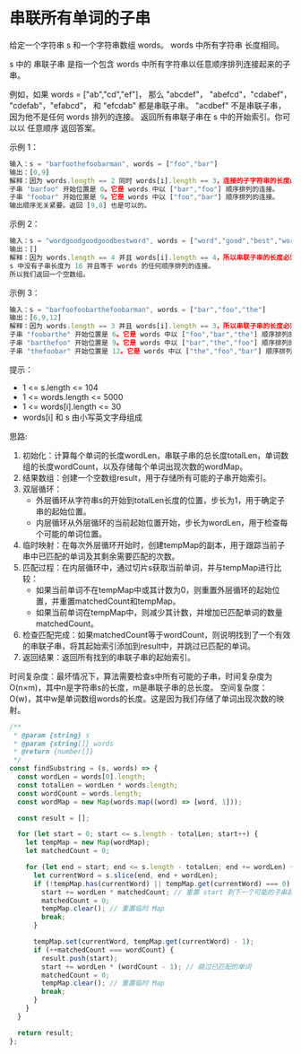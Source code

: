 # 串联所有单词的子串

给定一个字符串 s 和一个字符串数组 words。 words 中所有字符串 长度相同。

s 中的 串联子串 是指一个包含 words 中所有字符串以任意顺序排列连接起来的子串。

例如，如果 words = ["ab","cd","ef"]， 那么 "abcdef"， "abefcd"，"cdabef"， "cdefab"，"efabcd"， 和 "efcdab" 都是串联子串。 "acdbef" 不是串联子串，因为他不是任何 words 排列的连接。
返回所有串联子串在 s 中的开始索引。你可以以 任意顺序 返回答案。

示例 1：

```js
输入：s = "barfoothefoobarman", words = ["foo","bar"]
输出：[0,9]
解释：因为 words.length == 2 同时 words[i].length == 3，连接的子字符串的长度必须为 6。
子串 "barfoo" 开始位置是 0。它是 words 中以 ["bar","foo"] 顺序排列的连接。
子串 "foobar" 开始位置是 9。它是 words 中以 ["foo","bar"] 顺序排列的连接。
输出顺序无关紧要。返回 [9,0] 也是可以的。
```

示例 2：

```js
输入：s = "wordgoodgoodgoodbestword", words = ["word","good","best","word"]
输出：[]
解释：因为 words.length == 4 并且 words[i].length == 4，所以串联子串的长度必须为 16。
s 中没有子串长度为 16 并且等于 words 的任何顺序排列的连接。
所以我们返回一个空数组。
```

示例 3：

```js
输入：s = "barfoofoobarthefoobarman", words = ["bar","foo","the"]
输出：[6,9,12]
解释：因为 words.length == 3 并且 words[i].length == 3，所以串联子串的长度必须为 9。
子串 "foobarthe" 开始位置是 6。它是 words 中以 ["foo","bar","the"] 顺序排列的连接。
子串 "barthefoo" 开始位置是 9。它是 words 中以 ["bar","the","foo"] 顺序排列的连接。
子串 "thefoobar" 开始位置是 12。它是 words 中以 ["the","foo","bar"] 顺序排列的连接。
```

提示：

- 1 <= s.length <= 104
- 1 <= words.length <= 5000
- 1 <= words[i].length <= 30
- words[i] 和 s 由小写英文字母组成

思路:
1. 初始化：计算每个单词的长度wordLen，串联子串的总长度totalLen，单词数组的长度wordCount，以及存储每个单词出现次数的wordMap。
2. 结果数组：创建一个空数组result，用于存储所有可能的子串开始索引。
3. 双层循环：
    - 外层循环从字符串s的开始到totalLen长度的位置，步长为1，用于确定子串的起始位置。
    - 内层循环从外层循环的当前起始位置开始，步长为wordLen，用于检查每个可能的单词位置。
4. 临时映射：在每次外层循环开始时，创建tempMap的副本，用于跟踪当前子串中已匹配的单词及其剩余需要匹配的次数。
5. 匹配过程：在内层循环中，通过切片s获取当前单词，并与tempMap进行比较：
    - 如果当前单词不在tempMap中或其计数为0，则重置外层循环的起始位置，并重置matchedCount和tempMap。
    - 如果当前单词在tempMap中，则减少其计数，并增加已匹配单词的数量matchedCount。
6. 检查匹配完成：如果matchedCount等于wordCount，则说明找到了一个有效的串联子串，将其起始索引添加到result中，并跳过已匹配的单词。
7. 返回结果：返回所有找到的串联子串的起始索引。

时间复杂度：最坏情况下，算法需要检查s中所有可能的子串，时间复杂度为O(n×m)，其中n是字符串s的长度，m是串联子串的总长度。
空间复杂度：O(w)，其中w是单词数组words的长度。这是因为我们存储了单词出现次数的映射。

```js
/**
 * @param {string} s
 * @param {string[]} words
 * @return {number[]}
 */
const findSubstring = (s, words) => {
  const wordLen = words[0].length;
  const totalLen = wordLen * words.length;
  const wordCount = words.length;
  const wordMap = new Map(words.map((word) => [word, 1]));

  const result = [];

  for (let start = 0; start <= s.length - totalLen; start++) {
    let tempMap = new Map(wordMap);
    let matchedCount = 0;

    for (let end = start; end <= s.length - totalLen; end += wordLen) {
      let currentWord = s.slice(end, end + wordLen);
      if (!tempMap.has(currentWord) || tempMap.get(currentWord) === 0) {
        start += wordLen * matchedCount; // 重置 start 到下一个可能的子串起始位置
        matchedCount = 0;
        tempMap.clear(); // 重置临时 Map
        break;
      }

      tempMap.set(currentWord, tempMap.get(currentWord) - 1);
      if (++matchedCount === wordCount) {
        result.push(start);
        start += wordLen * (wordCount - 1); // 跳过已匹配的单词
        matchedCount = 0;
        tempMap.clear(); // 重置临时 Map
        break;
      }
    }
  }

  return result;
};
```
